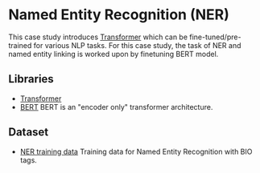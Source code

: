 # Named Entity Recognition (NER)

This case study introduces [Transformer](https://huggingface.co/docs/transformers/) which can be fine-tuned/pre-trained for various NLP tasks. For this case study, the task of NER and named entity linking is worked upon by finetuning BERT model.

## Libraries

- [Transformer](https://huggingface.co/docs/transformers/en/index)
- [BERT](https://huggingface.co/docs/transformers/en/model_doc/bert) BERT is an "encoder only" transformer architecture.

## Dataset

- [NER training data](https://www.kaggle.com/datasets/namanj27/ner-dataset) Training data for Named Entity Recognition with BIO tags.
